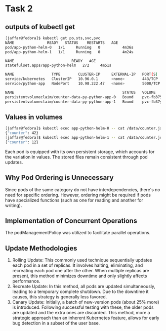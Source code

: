 # Task 2
## outputs of kubectl get
```bash
[jaffar@fedora]$ kubectl get po,sts,svc,pvc
NAME               READY   STATUS    RESTARTS   AGE
pod/app-python-helm-0   1/1     Running   0          4m36s
pod/app-python-helm-1   1/1     Running   0          4m24s

NAME                          READY   AGE
statefulset.apps/app-python-helm   2/2     4m51s

NAME                 TYPE        CLUSTER-IP     EXTERNAL-IP   PORT(S)          AGE
service/kubernetes   ClusterIP   10.96.0.1      <none>        443/TCP          10m25s
service/python-app   NodePort    10.98.222.47   <none>        5000/TCP   4m36s

NAME                                                 STATUS   VOLUME                                     CAPACITY   ACCESS MODES   STORAGECLASS   AGE
persistentvolumeclaim/counter-data-py-python-app-0   Bound    pvc-fb3756cf-37cn-4f39-28j7-13ejc6a57ate   10Mi       RWO            standard       10m
persistentvolumeclaim/counter-data-py-python-app-1   Bound    pvc-fb37y6cf-37fn-4f39-28j7-13ejc6a57ate   10Mi       RWO            standard       10m
```

## Values in volumes
```bash
[jaffar@fedora]$ kubectl exec app-python-helm-0 -- cat /data/counter.json
{"counter": 42}
[jaffar@fedora]$ kubectl exec app-python-helm-1 -- cat /data/counter.json
{"counter": 12}
```

Each pod is equipped with its own persistent storage, which accounts for the variation in values. The stored files remain consistent through pod updates.

## Why Pod Ordering is Unnecessary
Since pods of the same category do not have interdependencies, there's no need for specific ordering. However, ordering might be required if pods have specialized functions (such as one for reading and another for writing).

## Implementation of Concurrent Operations
The podManagementPolicy was utilized to facilitate parallel operations.

## Update Methodologies
1. Rolling Update: This commonly used technique sequentially updates each pod in a set of replicas. It involves halting, eliminating, and recreating each pod one after the other. When multiple replicas are present, this method minimizes downtime and only slightly affects performance.
2. Recreate Update: In this method, all pods are updated simultaneously, leading to a temporary complete shutdown. Due to the downtime it causes, this strategy is generally less favored.
3. Canary Update: Initially, a batch of new-version pods (about 25% more) is introduced. Following successful testing with these, the older pods are updated and the extra ones are discarded. This method, more a strategic approach than an inherent Kubernetes feature, allows for early bug detection in a subset of the user base.